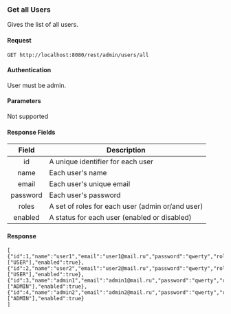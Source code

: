 ### Get all Users
Gives the list of all users.

#### Request
`GET http://localhost:8080/rest/admin/users/all`

#### Authentication
User must be admin.

#### Parameters
Not supported

#### Response Fields
|  Field   | Description                                      |
|:--------:|--------------------------------------------------|
|    id    | A unique identifier for each user                |
|   name   | Each user's name                                 |
|   email  | Each user's unique email                         |
| password | Each user's password                             |
|   roles  | A set of roles for each user (admin or/and user) |
| enabled  | A status for each user (enabled or disabled)     |

#### Response
```
[
{"id":1,"name":"user1","email":"user1@mail.ru","password":"qwerty","roles":["USER"],"enabled":true},
{"id":2,"name":"user2","email":"user2@mail.ru","password":"qwerty","roles":["USER"],"enabled":true},
{"id":3,"name":"admin1","email":"admin1@mail.ru","password":"qwerty","roles":["ADMIN"],"enabled":true},
{"id":4,"name":"admin2","email":"admin2@mail.ru","password":"qwerty","roles":["ADMIN"],"enabled":true}
]
```
